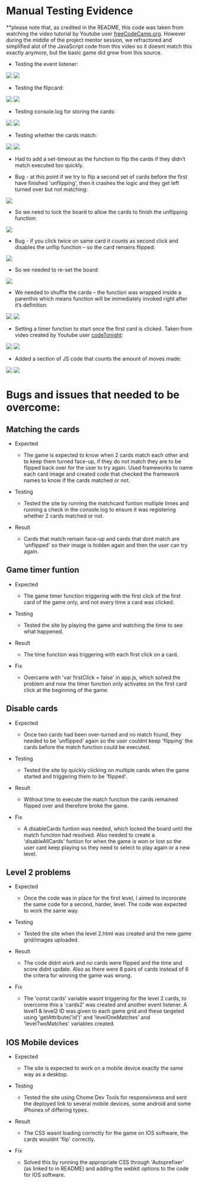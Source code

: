 # Manual Testing Evidence

**please note that, as credited in the README, this code was taken from watching the video tutorial by Youtube user [freeCodeCamp.org](https://www.youtube.com/watch?v=ZniVgo8U7ek&t=330s). However during the middle of the project mentor session, we refractored and simplified alot of the JavaScript code from this video so it doesnt match this exactly anymore, but the basic game did grow from this source.

* Testing the event listener:

<img src="screenshots/manual-testing-eventlisener1.jpg" style="margin: 0;">
<img src="screenshots/manual-testing-eventlistener2.jpg" style="margin: 0;">

* Testing the flipcard:

<img src="screenshots/manual-testing-flipcard1.jpg" style="margin: 0;">
<img src="screenshots/manual-testing-flipcard2.jpg" style="margin: 0;">

* Testing console.log for storing the cards:

<img src="screenshots/manual-testing-storingcards1.jpg" style="margin: 0;">
<img src="screenshots/manual-testing-storingcards2.jpg" style="margin: 0;">

* Testing whether the cards match:

<img src="screenshots/manual-testing-matchcards1.jpg" style="margin: 0;">
<img src="screenshots/manual-testing-matchcards2.jpg" style="margin: 0;">

* Had to add a set-timeout as the function to flip the cards if they didn’t match executed too quickly.

* Bug - at this point if we try to flip a second set of cards before the first have finished 'unflipping', then it crashes the logic and they get left turned over but not matching:

<img src="screenshots/manual-testing-bug1.jpg" style="margin: 0;">

* So we need to lock the board to allow the cards to finish the unflipping function:

<img src="screenshots/manual-testing-lockboard.jpg" style="margin: 0;">

* Bug - if you click twice on same card it counts as second click and disables the unflip function – so the card remains flipped:

<img src="screenshots/manual-testing-bug2.jpg" style="margin: 0;">

* So we needed to re-set the board:

<img src="screenshots/manual-testing-resettingboard.jpg" style="margin: 0;">

* We needed to shuffle the cards – the function was wrapped inside a parenthis which means function will be immediately invoked right after it’s definition:

<img src="screenshots/manual-testing-shuffle1.jpg" style="margin: 0;">
<img src="screenshots/manual-testing-shuffle2.jpg" style="margin: 0;">

* Setting a timer function to start once the first card is clicked. Taken from video created by Youtube user [codeTonight](https://www.youtube.com/watch?v=QrTCHHhoUQU):

<img src="screenshots/manual-testing-timer1.jpg" style="margin: 0;">
<img src="screenshots/manual-testing-timer2.jpg" style="margin: 0;">

* Added a section of JS code that counts the amount of moves made:

<img src="screenshots/manual-testing-moves1.jpg" style="margin: 0;">
<img src="screenshots/manual-testing-moves2.jpg" style="margin: 0;">

# Bugs and issues that needed to be overcome:

## Matching the cards

* Expected

    - The game is expected to know when 2 cards match each other and to keep them turned face-up, if they do not match they are to be flipped back over for the user to try again. Used frameworks to name each card image and created code that checked the framework names to know if the cards matched or not.

* Testing

    - Tested the site by running the matchcard funtion multiple times and running a check in the console.log to ensure it was registering whether 2 cards matched or not. 

* Result

    - Cards that match remain face-up and cards that dont match are 'unflipped' so their image is hidden again and then the user can try again.

## Game timer funtion

* Expected

    - The game timer function triggering with the first click of the first card of the game only, and not every time a card was clicked.

* Testing

    - Tested the site by playing the game and watching the time to see what happened.

* Result

    - The time function was triggering with each first click on a card.

* Fix

    - Overcame with 'var firstClick = false' in app.js, which solved the problem and now the timer function only activates on the first card click at the beginning of the game.

## Disable cards

* Expected

    - Once two cards had been over-turned and no match found, they needed to be 'unflipped' again so the user couldnt keep 'flipping' the cards before the match function could be executed.

* Testing

    - Tested the site by quickly clicking on multiple cards when the game started and triggering them to be 'flipped'.

* Result

    - Without time to execute the match function the cards remained flipped over and therefore broke the game.

* Fix

    - A disableCards funtion was needed, which locked the board until the match function had resolved. Also needed to create a 'disableAllCards' funtion for when the game is won or lost so the user cant keep playing so they need to select to play again or a new level.

## Level 2 problems

* Expected

    - Once the code was in place for the first level, I aimed to incororate the same code for a second, harder, level. The code was expected to work the same way.

* Testing

    - Tested the site when the level 2.html was created and the new game grid/images uploaded.

* Result

    - The code didnt work and no cards were flipped and the time and score didnt update. Also as there were 8 pairs of cards instead of 6 the critera for winning the game was wrong.

* Fix

    - The 'const cards' variable wasnt triggering for the level 2 cards, to overcome this a 'cards2' was created and another event listener. 
        A level1 & level2 ID was given to each game grid and these targeted using 'getAttribute('id')' and 'levelOneMatches' and 'levelTwoMatches' variables created.

## IOS Mobile devices

* Expected

    - The site is expected to work on a mobile device exactly the same way as a desktop.

* Testing

    - Tested the site using Chome Dev Tools for responsivness and sent the deployed link to several mobile devices, some android and some iPhones of differing types.

* Result

    - The CSS wasnt loading correctly for the game on IOS software, the cards wouldnt 'flip' correctly.

* Fix

    - Solved this by running the appropriate CSS through 'Autoprefixer' (as linked to in README) and adding the webkit options to the code for IOS software.
